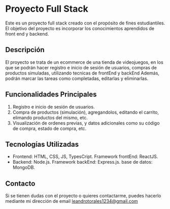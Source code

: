 # Proyecto Full Stack

Este es un proyecto full stack creado con el propósito de fines estudiantiles.
El objetivo del proyecto es incorporar los conocimientos aprendidos de front end y backend.

## Descripción

El proyecto se trata de un ecommerce de una tienda de videojuegos, en los que se podrán hacer registro e inicio de sesión de usuarios, compras de productos simuladas, utilizando tecnicas de frontEnd y backEnd
Además, podrán marcar las tareas como completadas, editarlas y eliminarlas.

## Funcionalidades Principales

1. Registro e inicio de sesión de usuarios.
2. Compra de productos (simulación), agregandolos, editando el carrito, elimando productos del mismo, etc.
3. Visualización de ordenes previas, y datos adicionales como su código de compra, estado de compra, etc.

## Tecnologías Utilizadas

- Frontend: HTML, CSS, JS, TypesCript.
  Framework frontEnd: ReactJS.
- Backend: Node.js.
  Framework backEnd: Express.js.
  base de datos: MongoDB.

## Contacto

Si se tienen dudas con el proyecto o quieres contactarme, puedes hacerlo mediante mi dirección de email leandrotorales1234@gmail.com
